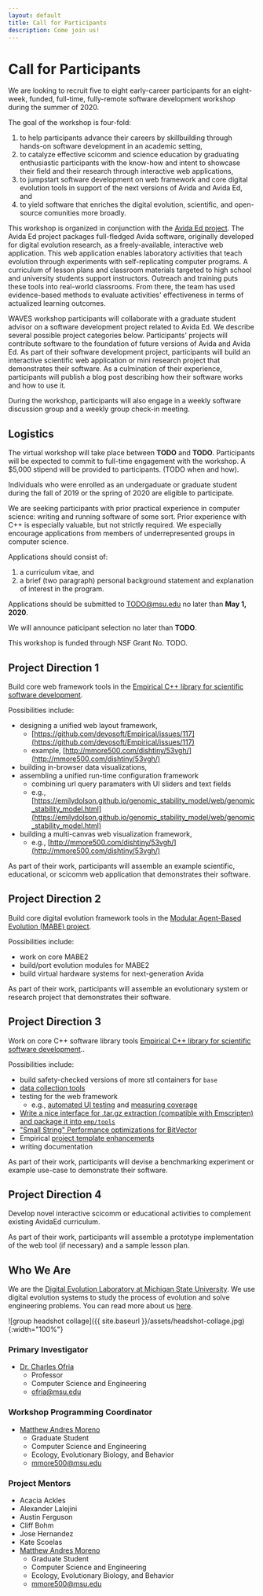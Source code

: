 ```yaml
---
layout: default
title: Call for Participants
description: Come join us!
---
```


# Call for Participants

We are looking to recruit five to eight early-career participants for an eight-week, funded, full-time, fully-remote software development workshop during the summer of 2020.

The goal of the workshop is four-fold:
1. to help participants advance their careers by skillbuilding through hands-on software development in an academic setting,
2. to catalyze effective scicomm and science education by graduating enthusiastic participants with the know-how and intent to showcase their field and their research through interactive web applications,
3. to jumpstart software development on web framework and core digital evolution tools in support of the next versions of Avida and Avida Ed, and
4. to yield software that enriches the digital evolution, scientific, and open-source comunities more broadly.

This workshop is organized in conjunction with the [Avida Ed project](https://avida-ed.msu.edu/).
The Avida Ed project packages full-fledged Avida software, originally developed for digital evolution research, as a freely-available, interactive web application.
This web application enables laboratory activities that teach evolution through experiments with self-replicating computer programs.
A curriculum of lesson plans and classroom materials targeted to high school and university students support instructors.
Outreach and training puts these tools into real-world classrooms.
From there, the team has used evidence-based methods to evaluate activities' effectiveness in terms of actualized learning outcomes.

WAVES workshop participants will collaborate with a graduate student advisor on a software development project related to Avida Ed.
We describe several possible project categories below.
Participants' projects will contribute software to the foundation of future versions of Avida and Avida Ed.
As part of their software development project, participants will build an interactive scientific web application or mini research project that demonstrates their software.
As a culmination of their experience, participants will publish a blog post describing how their software works and how to use it.

During the workshop, participants will also engage in a weekly software discussion group and a weekly group check-in meeting.

## Logistics

The virtual workshop will take place between **TODO** and **TODO**.
Participants will be expected to commit to full-time engagement with the workshop.
A $5,000 stipend will be provided to participants.
(TODO when and how).

Individuals who were enrolled as an undergaduate or graduate student during the fall of 2019 or the spring of 2020 are eligible to participate.

We are seeking participants with prior practical experience in computer science: writing and running software of some sort.
Prior experience with C++ is especially valuable, but not strictly required.
We especially encourage applications from members of underrepresented groups in computer science.

Applications should consist of:
1. a curriculum vitae, and
2. a brief (two paragraph) personal background statement and explanation of interest in the program.

Applications should be submitted to [TODO@msu.edu](TODO@msu.edu) no later than **May 1, 2020**.

We will announce paticipant selection no later than **TODO**.

This workshop is funded through NSF Grant No. TODO.

## Project Direction 1

Build core web framework tools in the [Empirical C++ library for scientific software development](https://github.com/devosoft/Empirical).

Possibilities include:
* designing a unified web layout framework,
  * [https://github.com/devosoft/Empirical/issues/117](https://github.com/devosoft/Empirical/issues/117)
  * example, [http://mmore500.com/dishtiny/53vgh/](http://mmore500.com/dishtiny/53vgh/)
* building in-browser data visualizations,
* assembling a unified run-time configuration framework
  * combining url query paramaters with UI sliders and text fields
  * e.g., [https://emilydolson.github.io/genomic_stability_model/web/genomic_stability_model.html](https://emilydolson.github.io/genomic_stability_model/web/genomic_stability_model.html)
* building a multi-canvas web visualization framework,
  * e.g., [http://mmore500.com/dishtiny/53vgh/](http://mmore500.com/dishtiny/53vgh/)

As part of their work, participants will assemble an example scientific, educational, or scicomm web application that demonstrates their software.

## Project Direction 2

Build core digital evolution framework tools in the [Modular Agent-Based Evolution (MABE) project](https://github.com/hintzelab/mabe).

Possibilities include:
* work on core MABE2
* build/port evolution modules for MABE2
* build virtual hardware systems for next-generation Avida

As part of their work, participants will assemble an evolutionary system or research project that demonstrates their software.

## Project Direction 3

Work on core C++ software library tools [Empirical C++ library for scientific software development](https://github.com/devosoft/Empirical)..

Possibilities include:
* build safety-checked versions of more stl containers for `base`
* [data collection tools](https://github.com/devosoft/Empirical/issues/111)
* testing for the web framework
  * e.g., [automated UI testing](https://github.com/devosoft/Empirical/issues/177) and [measuring coverage](https://github.com/devosoft/Empirical/issues/184)
* [Write a nice interface for .tar.gz extraction (compatible with Emscripten) and package it into `emp/tools`](https://github.com/devosoft/Empirical/issues/260)
* ["Small String" Performance optimizations for BitVector](https://github.com/devosoft/Empirical/issues/262)
* Empirical [project template enhancements](https://github.com/devosoft/cookiecutter-empirical-project/issues)
* writing documentation

As part of their work, participants will devise a benchmarking experiment or example use-case to demonstrate their software.

## Project Direction 4

Develop novel interactive scicomm or educational activities to complement existing AvidaEd curriculum.

As part of their work, participants will assemble a prototype implementation of the web tool (if necessary) and a sample lesson plan.

## Who We Are

We are the [Digital Evolution Laboratory at Michigan State University](https://devolab.org/).
We use digital evolution systems to study the process of evolution and solve engineering problems.
You can read more about us [here](http://devolab.org/).

![group headshot collage]({{ site.baseurl }}/assets/headshot-collage.jpg){:width="100%"}

### Primary Investigator

* [Dr. Charles Ofria](https://ofria.com)
  * Professor
  * Computer Science and Engineering
  * [ofria@msu.edu](ofria@msu.edu)

### Workshop Programming Coordinator

* [Matthew Andres Moreno](https://mmore500.github.io)
  * Graduate Student
  * Computer Science and Engineering
  * Ecology, Evolutionary Biology, and Behavior
  * [mmore500@msu.edu](mmore500@msu.edu)

### Project Mentors

* Acacia Ackles
* Alexander Lalejini
* Austin Ferguson
* Cliff Bohm
* Jose Hernandez
* Kate Scoelas
* [Matthew Andres Moreno](https://mmore500.github.io)
  * Graduate Student
  * Computer Science and Engineering
  * Ecology, Evolutionary Biology, and Behavior
  * [mmore500@msu.edu](mmore500@msu.edu)

